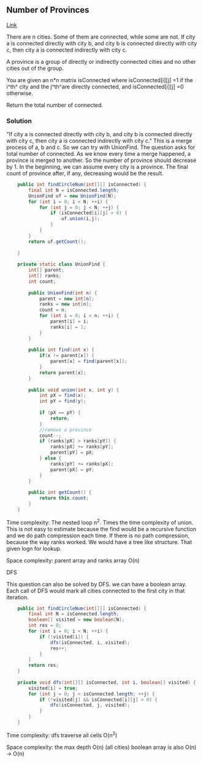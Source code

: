 ## Number of Provinces

[Link](https://leetcode.com/problems/number-of-provinces/)

There are n cities. Some of them are connected, while some are not. If city a is connected directly with city b, and city b is connected directly with city c, then city a is connected indirectly with city c.

A province is a group of directly or indirectly connected cities and no other cities out of the group.

You are given an n*n matrix isConnected where isConnected[i][j] =1 if the i^th^ city and the j^th^are directly connected, and isConnected[i][j] =0 otherwise.

Return the total number of connected.

### Solution

"If city a is connected directly with city b, and city b is connected directly with city c, then city a is connected indirectly with city c." This is a merge process of a, b and c. So we can try with UnionFind. The question asks for total number of connected. As we know every time a merge happened, a province is merged to another. So the number of province should decrease by 1. In the beginning, we can assume every city is a province. The final count of province after, if any, decreasing would be the result.

```java
    public int findCircleNum(int[][] isConnected) {
        final int N = isConnected.length;
        UnionFind uf = new UnionFind(N);
        for (int i = 0; i < N; ++i) {
            for (int j = 0; j < N; ++j) {
                if (isConnected[i][j] > 0) {
                    uf.union(i,j);
                }
            }
        }
        return uf.getCount();
        
    }
    
    private static class UnionFind {
        int[] parent;
        int[] ranks;
        int count;
        
        public UnionFind(int n) {
            parent = new int[n];
            ranks = new int[n];
            count = n;
            for (int i = 0; i < n; ++i) {
                parent[i] = i;
                ranks[i] = 1;
            }
        }
        
        public int find(int x) {
            if(x != parent[x]) {
                parent[x] = find(parent[x]);
            }
            return parent[x];
        }
        
        public void union(int x, int y) {
            int pX = find(x);
            int pY = find(y);
            
            if (pX == pY) {
                return;
            }
            //remove a province
            count--;
            if (ranks[pX] > ranks[pY]) {
                ranks[pX] += ranks[pY];
                parent[pY] = pX;
            } else {
                ranks[pY] += ranks[pX];
                parent[pX] = pY;
            }
        }
        
        public int getCount() {
            return this.count;
        }
    }
```

Time complexity: The nested loop n<sup>2</sup>. Times the time complexity of union. This is not easy to estimate because the find would be a recursive function and we do path compression each time. If there is no path compression, because the way ranks worked. We would have a tree like structure. That given logn for lookup.

Space complexity:  parent array and ranks array O(n)

DFS

This question can also be solved by DFS. we can have a boolean array. Each call of DFS would mark all cities connected to the first city in that iteration. 

```java
    public int findCircleNum(int[][] isConnected) {
        final int N = isConnected.length;
        boolean[] visited = new boolean[N];
        int res = 0;
        for (int i = 0; i < N; ++i) {
            if (!visited[i]) {
                dfs(isConnected, i, visited);
                res++;
            }
        }
        return res;
    }
    
    private void dfs(int[][] isConnected, int i, boolean[] visited) {
        visited[i] = true;
        for (int j = 0; j < isConnected.length; ++j) {
            if (!visited[j] && isConnected[i][j] > 0) {
                dfs(isConnected, j, visited);
            }
        }
    }

```

Time complexity: dfs traverse all cells O(n<sup>2</sup>)

Space complexity: the max depth O(n) (all cities) boolean array is also O(n) -> O(n)